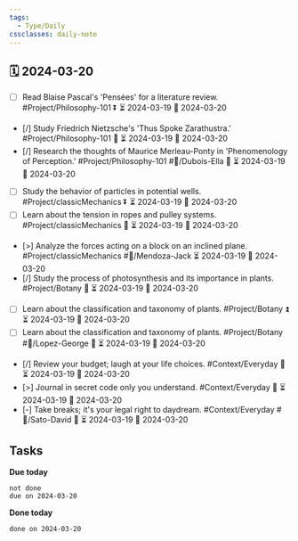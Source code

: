 ```yaml
---
tags:
  - Type/Daily
cssclasses: daily-note
---
```


## 🗓️ 2024-03-20

- [ ] Read Blaise Pascal's 'Pensées' for a literature review. #Project/Philosophy-101 ⏬ ⏳ 2024-03-19 📅 2024-03-20
- [/] Study Friedrich Nietzsche's 'Thus Spoke Zarathustra.' #Project/Philosophy-101 🔽 ⏳ 2024-03-19 📅 2024-03-20
- [/] Research the thoughts of Maurice Merleau-Ponty in 'Phenomenology of Perception.' #Project/Philosophy-101 #👤/Dubois-Ella 🔺 ⏳ 2024-03-19 📅 2024-03-20
- [ ] Study the behavior of particles in potential wells. #Project/classicMechanics ⏬ ⏳ 2024-03-19 📅 2024-03-20
- [ ] Learn about the tension in ropes and pulley systems. #Project/classicMechanics 🔽 ⏳ 2024-03-19 📅 2024-03-20
- [>] Analyze the forces acting on a block on an inclined plane. #Project/classicMechanics #👤/Mendoza-Jack ⏳ 2024-03-19 📅 2024-03-20
- [/] Study the process of photosynthesis and its importance in plants. #Project/Botany 🔽 ⏳ 2024-03-19 📅 2024-03-20
- [ ] Learn about the classification and taxonomy of plants. #Project/Botany ⏫ ⏳ 2024-03-19 📅 2024-03-20
- [ ] Learn about the classification and taxonomy of plants. #Project/Botany #👤/Lopez-George 🔽 ⏳ 2024-03-19 📅 2024-03-20
- [/] Review your budget; laugh at your life choices. #Context/Everyday 🔽 ⏳ 2024-03-19 📅 2024-03-20
- [>] Journal in secret code only you understand. #Context/Everyday 🔼 ⏳ 2024-03-19 📅 2024-03-20
- [-] Take breaks; it's your legal right to daydream. #Context/Everyday #👤/Sato-David 🔺 ⏳ 2024-03-19 📅 2024-03-20

## Tasks

**Due today**

```tasks
not done
due on 2024-03-20
```

**Done today**

```tasks
done on 2024-03-20
```
            